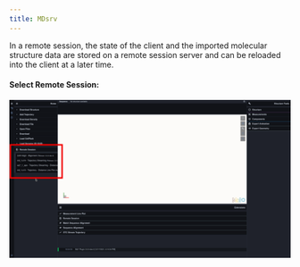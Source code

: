 ```yaml
---
title: MDsrv
---
```


In a remote session, the state of the client and the imported molecular structure data are stored on a remote session server and can be reloaded into the client at a later time.

#### Select Remote Session:

[![alt text](remote.png "Select Remote Session")](remote.png)